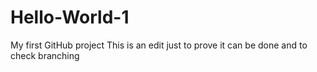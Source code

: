 # Hello-World-1
My first GitHub project
This is an edit just to prove it can be done and to check branching
